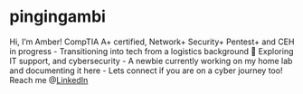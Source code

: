 # pingingambi
Hi, I’m Amber! CompTIA A+ certified, Network+ Security+ Pentest+ and CEH in progress - Transitioning into tech from a logistics background 🎯 Exploring IT support, and cybersecurity - A newbie currently working on my home lab and documenting it here - Lets connect if you are on a cyber journey too! Reach me @[LinkedIn](https://linkedin.com/in/ambertahir)
